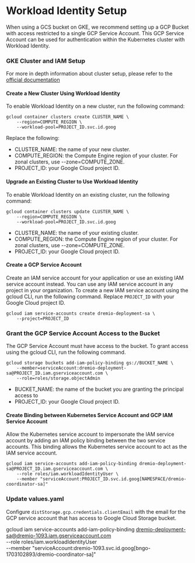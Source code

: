 # Workload Identity Setup

When using a GCS bucket on GKE, we recommend setting up a GCP Bucket with access restricted
to a single GCP Service Account. This GCP Service Account can be used for authentication within 
the Kubernetes cluster with Workload Identity.

### GKE Cluster and IAM Setup

For more in depth information about cluster setup, 
please refer to the [official documentation](https://cloud.google.com/kubernetes-engine/docs/how-to/workload-identity#gcloud)

#### Create a New Cluster Using Workload Identity

To enable Workload Identity on a new cluster, run the following command:
```
gcloud container clusters create CLUSTER_NAME \
    --region=COMPUTE_REGION \
    --workload-pool=PROJECT_ID.svc.id.goog
```
Replace the following:

* CLUSTER_NAME: the name of your new cluster.
* COMPUTE_REGION: the Compute Engine region of your cluster. For zonal clusters, use --zone=COMPUTE_ZONE.
* PROJECT_ID: your Google Cloud project ID.

#### Upgrade an Existing Cluster to Use Workload Identity

To enable Workload Identity on an existing cluster, run the following command:
```
gcloud container clusters update CLUSTER_NAME \
    --region=COMPUTE_REGION \
    --workload-pool=PROJECT_ID.svc.id.goog
```
* CLUSTER_NAME: the name of your existing cluster.
* COMPUTE_REGION: the Compute Engine region of your cluster. For zonal clusters, use --zone=COMPUTE_ZONE.
* PROJECT_ID: your Google Cloud project ID.

#### Create a GCP Service Account
Create an IAM service account for your application or use an existing IAM service account instead.
You can use any IAM service account in any project in your organization.
To create a new IAM service account using the gcloud CLI, run the following command. Replace `PROJECT_ID`
with your Google Cloud project ID.

```
gcloud iam service-accounts create dremio-deployment-sa \
    --project=PROJECT_ID
```

### Grant the GCP Service Account Access to the Bucket
The GCP Service Account must have access to the bucket. To grant access using the gcloud CLI, 
run the following command.

```
gcloud storage buckets add-iam-policy-binding gs://BUCKET_NAME \
    --member=serviceAccount:dremio-deployment-sa@PROJECT_ID.iam.gserviceaccount.com \
    --role=roles/storage.objectAdmin
```
* BUCKET_NAME: the name of the bucket you are granting the principal access to
* PROJECT_ID: your Google Cloud project ID.

#### Create Binding between Kubernetes Service Account and GCP IAM Service Account
Allow the Kubernetes service account to impersonate the IAM service account by adding an IAM policy binding between the 
two service accounts. This binding allows the Kubernetes service account to act as the IAM service account.

```
gcloud iam service-accounts add-iam-policy-binding dremio-deployment-sa@PROJECT_ID.iam.gserviceaccount.com \
    --role roles/iam.workloadIdentityUser \
    --member "serviceAccount:PROJECT_ID.svc.id.goog[NAMESPACE/dremio-coordinator-sa]"
```

### Update values.yaml
Configure `distStorage.gcp.credentials.clientEmail` with the email for the GCP service account
that has access to Google Cloud Storage bucket.


gcloud iam service-accounts add-iam-policy-binding dremio-deployment-sa@dremio-1093.iam.gserviceaccount.com \
--role roles/iam.workloadIdentityUser \
--member "serviceAccount:dremio-1093.svc.id.goog[bngo-1703102893/dremio-coordinator-sa]"
